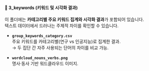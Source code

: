 #### 📂 3_keywords (키워드 및 시각화 결과)

이 폴더에는 **카테고리별 주요 키워드 집계와 시각화 결과**가 포함되어 있습니다.  
텍스트 데이터에서 드러나는 주제적 차이를 확인할 수 있습니다.

- **`group_keywords_category.csv`**  
  주요 키워드를 카테고리별(연구 vs 인공지능)로 집계한 결과.  
  → 두 집단 간 자주 사용되는 단어의 차이를 비교 가능.

- **`wordcloud_nouns_verbs.png`**  
  명사·동사 기반 워드클라우드 이미지.  
